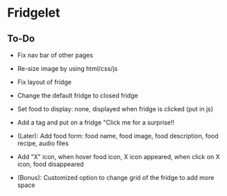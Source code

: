 # Fridgelet

## To-Do
<!-- - Record audios -->
<!-- - Add play and pause function to speakers -->
- Fix nav bar of other pages 
- Re-size image by using html/css/js

- Fix layout of fridge
- Change the default fridge to closed fridge
- Set food to display: none, displayed when fridge is clicked (put in js)
- Add a tag and put on a fridge "Click me for a surprise!!

- (Later): Add food form: food name, food image, food description, food recipe, audio files
- Add "X" icon, when hover food icon, X icon appeared, when click on X icon, food disappeared

- (Bonus): Customized option to change grid of the fridge to add more space